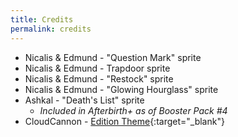 ```yaml
---
title: Credits
permalink: credits
---
```


* Nicalis & Edmund - "Question Mark" sprite
* Nicalis & Edmund - Trapdoor sprite
* Nicalis & Edmund - "Restock" sprite
* Nicalis & Edmund - "Glowing Hourglass" sprite
* Ashkal - "Death's List" sprite
	* _Included in Afterbirth+ as of Booster Pack #4_
* CloudCannon - [Edition Theme](https://github.com/CloudCannon/edition-jekyll-template){:target="_blank"}
